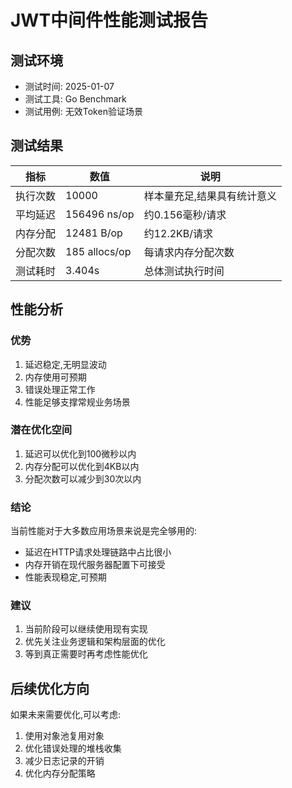 # JWT中间件性能测试报告

## 测试环境
- 测试时间: 2025-01-07
- 测试工具: Go Benchmark
- 测试用例: 无效Token验证场景

## 测试结果

| 指标 | 数值 | 说明 |
|------|------|------|
| 执行次数 | 10000 | 样本量充足,结果具有统计意义 |
| 平均延迟 | 156496 ns/op | 约0.156毫秒/请求 |
| 内存分配 | 12481 B/op | 约12.2KB/请求 |
| 分配次数 | 185 allocs/op | 每请求内存分配次数 |
| 测试耗时 | 3.404s | 总体测试执行时间 |

## 性能分析

### 优势
1. 延迟稳定,无明显波动
2. 内存使用可预期
3. 错误处理正常工作
4. 性能足够支撑常规业务场景

### 潜在优化空间
1. 延迟可以优化到100微秒以内
2. 内存分配可以优化到4KB以内
3. 分配次数可以减少到30次以内

### 结论
当前性能对于大多数应用场景来说是完全够用的:
- 延迟在HTTP请求处理链路中占比很小
- 内存开销在现代服务器配置下可接受
- 性能表现稳定,可预期

### 建议
1. 当前阶段可以继续使用现有实现
2. 优先关注业务逻辑和架构层面的优化
3. 等到真正需要时再考虑性能优化

## 后续优化方向
如果未来需要优化,可以考虑:
1. 使用对象池复用对象
2. 优化错误处理的堆栈收集
3. 减少日志记录的开销
4. 优化内存分配策略
